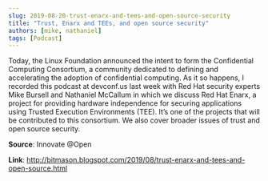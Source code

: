 ```yaml
---
slug: 2019-08-20-trust-enarx-and-tees-and-open-source-security
title: "Trust, Enarx and TEEs, and open source security"
authors: [mike, nathaniel]
tags: [Podcast]
---
```

Today, the Linux Foundation announced the intent to form the Confidential Computing Consortium, a community dedicated to defining and accelerating the adoption of confidential computing. As it so happens, I recorded this podcast at devconf.us last week with Red Hat security experts Mike Bursell and Nathaniel McCallum in which we discuss Red Hat Enarx, a project for providing hardware independence for securing applications using Trusted Execution Environments (TEE). It’s one of the projects that will be contributed to this consortium. We also cover broader issues of trust and open source security.

**Source**: Innovate @Open

**Link**: http://bitmason.blogspot.com/2019/08/trust-enarx-and-tees-and-open-source.html